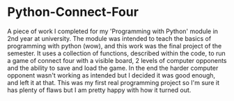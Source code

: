 # Python-Connect-Four
A piece of work I completed for my 'Programming with Python' module in 2nd year at university. The module was intended to teach the basics of
programming with python (wow), and this work was the final project of the semester. It uses a collection of functions, described within the 
code, to run a game of connect four with a visible board, 2 levels of computer opponents and the ability to save and load the game. In the end
the harder computer opponent wasn't working as intended but I decided it was good enough, and left it at that. This was my first real
programming project so I'm sure it has plenty of flaws but I am pretty happy with how it turned out.
